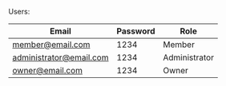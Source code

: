 Users:

| Email                   	| Password 	| Role          	|
|-------------------------	|----------	|---------------	|
| member@email.com        	| 1234     	| Member        	|
| administrator@email.com 	| 1234     	| Administrator 	|
| owner@email.com         	| 1234     	| Owner         	|
